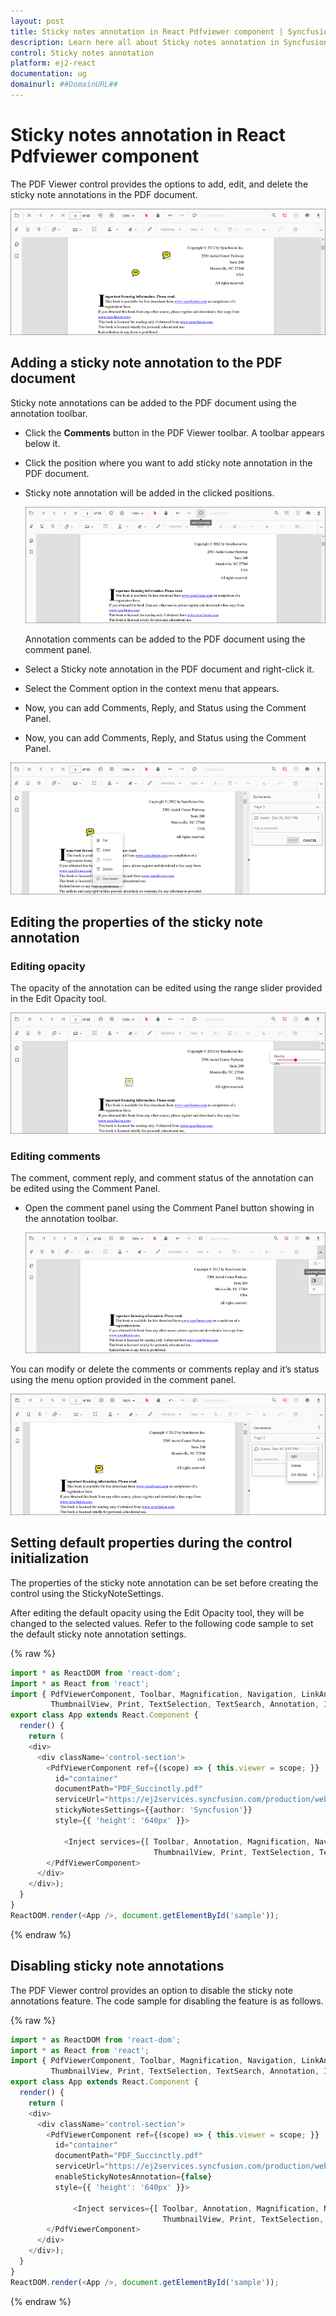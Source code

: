 ```yaml
---
layout: post
title: Sticky notes annotation in React Pdfviewer component | Syncfusion
description: Learn here all about Sticky notes annotation in Syncfusion React Pdfviewer component of Syncfusion Essential JS 2 and more.
control: Sticky notes annotation 
platform: ej2-react
documentation: ug
domainurl: ##DomainURL##
---
```


# Sticky notes annotation in React Pdfviewer component

The PDF Viewer control provides the options to add, edit, and delete the sticky note annotations in the PDF document.

![StickyNotesAnnotation](../../pdfviewer/images/stickynotes_annotation.png)

## Adding a sticky note annotation to the PDF document

Sticky note annotations can be added to the PDF document using the annotation toolbar.

* Click the **Comments** button in the PDF Viewer toolbar. A toolbar appears below it.
* Click the position where you want to add sticky note annotation in the PDF document.
* Sticky note annotation will be added in the clicked positions.

  ![StickyNotesTool](../../pdfviewer/images/stickynotes_tool.png)

  Annotation comments can be added to the PDF document using the comment panel.

* Select a Sticky note annotation in the PDF document and right-click it.
* Select the Comment option in the context menu that appears.
* Now, you can add Comments, Reply, and Status using the Comment Panel.
* Now, you can add Comments, Reply, and Status using the Comment Panel.

![StickyNotesComment](../../pdfviewer/images/stickynotes_comment.png)

## Editing the properties of the sticky note annotation

### Editing opacity

The opacity of the annotation can be edited using the range slider provided in the Edit Opacity tool.

![StickyNotesOpacity](../../pdfviewer/images/sticky_opacity.png)

### Editing comments

The comment, comment reply, and comment status of the annotation can be edited using the Comment Panel.

* Open the comment panel using the Comment Panel button showing in the annotation toolbar.

  ![StickyNotesComment](../../pdfviewer/images/commentPanel.png)

You can modify or delete the comments or comments replay and it’s status using the menu option provided in the comment panel.

  ![StickyNotesEdit](../../pdfviewer/images/sticky_editbtn.png)

## Setting default properties during the control initialization

The properties of the sticky note annotation can be set before creating the control using the StickyNoteSettings.

After editing the default opacity using the Edit Opacity tool, they will be changed to the selected values. Refer to the following code sample to set the default sticky note annotation settings.

{% raw %}

```ts
import * as ReactDOM from 'react-dom';
import * as React from 'react';
import { PdfViewerComponent, Toolbar, Magnification, Navigation, LinkAnnotation, BookmarkView,
         ThumbnailView, Print, TextSelection, TextSearch, Annotation, Inject } from '@syncfusion/ej2-react-pdfviewer';
export class App extends React.Component {
  render() {
    return (
    <div>
      <div className='control-section'>
        <PdfViewerComponent ref={(scope) => { this.viewer = scope; }}
          id="container"
          documentPath="PDF_Succinctly.pdf"
          serviceUrl="https://ej2services.syncfusion.com/production/web-services/api/pdfviewer"
          stickyNotesSettings={{author: 'Syncfusion'}}
          style={{ 'height': '640px' }}>

            <Inject services={[ Toolbar, Annotation, Magnification, Navigation, LinkAnnotation, BookmarkView,
                                ThumbnailView, Print, TextSelection, TextSearch]}/>
        </PdfViewerComponent>
      </div>
    </div>);
  }
}
ReactDOM.render(<App />, document.getElementById('sample'));
```
{% endraw %}

## Disabling sticky note annotations

The PDF Viewer control provides an option to disable the sticky note annotations feature. The code sample for disabling the feature is as follows.

{% raw %}

```ts
import * as ReactDOM from 'react-dom';
import * as React from 'react';
import { PdfViewerComponent, Toolbar, Magnification, Navigation, LinkAnnotation, BookmarkView,
         ThumbnailView, Print, TextSelection, TextSearch, Annotation, Inject } from '@syncfusion/ej2-react-pdfviewer';
export class App extends React.Component {
  render() {
    return (
    <div>
      <div className='control-section'>
        <PdfViewerComponent ref={(scope) => { this.viewer = scope; }}
          id="container"
          documentPath="PDF_Succinctly.pdf"
          serviceUrl="https://ej2services.syncfusion.com/production/web-services/api/pdfviewer"
          enableStickyNotesAnnotation={false}
          style={{ 'height': '640px' }}>

              <Inject services={[ Toolbar, Annotation, Magnification, Navigation, LinkAnnotation, BookmarkView,
                                  ThumbnailView, Print, TextSelection, TextSearch]}/>
        </PdfViewerComponent>
      </div>
    </div>);
  }
}
ReactDOM.render(<App />, document.getElementById('sample'));
```
{% endraw %}
